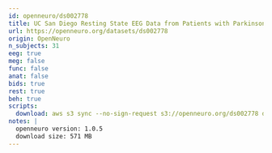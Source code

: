 ```yaml
---
id: openneuro/ds002778
title: UC San Diego Resting State EEG Data from Patients with Parkinson's Disease
url: https://openneuro.org/datasets/ds002778
origin: OpenNeuro
n_subjects: 31
eeg: true
meg: false
func: false
anat: false
bids: true
rest: true
beh: true
scripts:
  download: aws s3 sync --no-sign-request s3://openneuro.org/ds002778 ds002778/
notes: |
  openneuro version: 1.0.5
  download size: 571 MB
---
```


#

